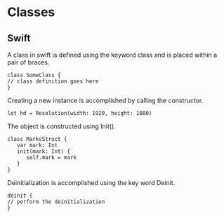 # Classes

## Swift
A class in swift is defined using the keyword class and is placed within a pair of braces.

    class SomeClass {
    // class definition goes here
    }

Creating a new instance is accomplished by calling the constructor.

    let hd = Resolution(width: 1920, height: 1080)
    
The object is constructed using Init().

    class MarksStruct {
       var mark: Int
       init(mark: Int) {
          self.mark = mark
       }
    }
    
Deinitialization is accomplished using the key word Deinit.

    deinit {
    // perform the deinitialization
    }
